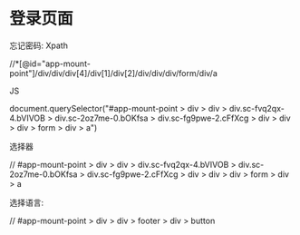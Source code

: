 # 登录页面

忘记密码: Xpath

//*[@id="app-mount-point"]/div/div/div[4]/div[1]/div[2]/div/div/div/form/div/a

JS

document.querySelector("#app-mount-point > div > div > div.sc-fvq2qx-4.bVIVOB > div.sc-2oz7me-0.bOKfsa > div.sc-fg9pwe-2.cFfXcg > div > div > div > form > div > a")

选择器

// #app-mount-point > div > div > div.sc-fvq2qx-4.bVIVOB > div.sc-2oz7me-0.bOKfsa > div.sc-fg9pwe-2.cFfXcg > div > div > div > form > div > a

选择语言:

// #app-mount-point > div > div > footer > div > button
